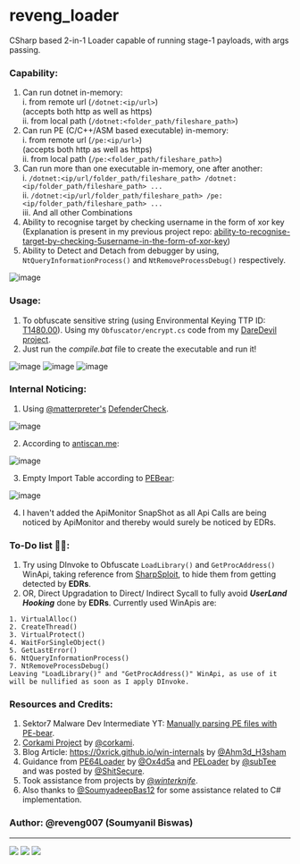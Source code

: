 # reveng_loader
CSharp based 2-in-1 Loader capable of running stage-1 payloads, with args passing.

### Capability:
1. Can run dotnet in-memory:\
  i. from remote url (`/dotnet:<ip/url>`)\
  (accepts both http as well as https)\
  ii. from local path (`/dotnet:<folder_path/fileshare_path>`)
2. Can run PE (C/C++/ASM based executable) in-memory:\
  i. from remote url (`/pe:<ip/url>`)\
  (accepts both http as well as https)\
  ii. from local path (`/pe:<folder_path/fileshare_path>`)
3. Can run more than one executable in-memory, one after another:\
  i. `/dotnet:<ip/url/folder_path/fileshare_path> /dotnet:<ip/folder_path/fileshare_path> ...`\
  ii. `/dotnet:<ip/url/folder_path/fileshare_path> /pe:<ip/folder_path/fileshare_path> ...`\
  iii. And all other Combinations
4. Ability to recognise target by checking username in the form of xor key (Explanation is present in my previous project repo: [ability-to-recognise-target-by-checking-5username-in-the-form-of-xor-key](https://github.com/reveng007/DareDevil/#ability-to-recognise-target-by-checking-username-in-the-form-of-xor-key))
5. Ability to Detect and Detach from debugger by using, `NtQueryInformationProcess()` and `NtRemoveProcessDebug()` respectively.

![image](https://github.com/reveng007/reveng_loader/blob/main/img/helpMenu.PNG?raw=true)

### Usage:
1. To obfuscate sensitive string (using Environmental Keying TTP ID: [T1480.00](https://attack.mitre.org/techniques/T1480/001/)). Using my `Obfuscator/encrypt.cs` code from my [DareDevil project](https://github.com/reveng007/DareDevil/).
2. Just run the _compile.bat_ file to create the executable and run it!

![image](https://github.com/reveng007/reveng_loader/blob/main/img/demo1.PNG?raw=true)
![image](https://github.com/reveng007/reveng_loader/blob/main/img/demo2.PNG?raw=true)
![image](https://github.com/reveng007/reveng_loader/blob/main/img/demo3.PNG?raw=true)

### Internal Noticing:

1. Using [@matterpreter's](https://twitter.com/matterpreter) [DefenderCheck](https://github.com/matterpreter/DefenderCheck).

![image](https://github.com/reveng007/reveng_loader/blob/main/img/DefenderCheck.png?raw=true)

2. According to [antiscan.me](https://antiscan.me/):

![image](https://github.com/reveng007/reveng_loader/blob/main/img/AntiScan.png?raw=true)

3. Empty Import Table according to [PEBear](https://github.com/hasherezade/pe-bear-releases):

![image](https://github.com/reveng007/reveng_loader/blob/main/img/No_imports.png?raw=true)

4. I haven't added the ApiMonitor SnapShot as all Api Calls are being noticed by ApiMonitor and thereby would surely be noticed by EDRs.

### To-Do list 👨‍🔧:
1. Try using DInvoke to Obfuscate `LoadLibrary()` and `GetProcAddress()` WinApi, taking reference from [SharpSploit](https://github.com/cobbr/SharpSploit/blob/master/SharpSploit/Execution/DynamicInvoke/Native.cs), to hide them from getting detected by **EDRs**.
2. OR, Direct Upgradation to Direct/ Indirect Sycall to fully avoid ***UserLand Hooking*** done by **EDRs**. Currently used WinApis are:
```
1. VirtualAlloc()
2. CreateThread()
3. VirtualProtect()
4. WaitForSingleObject()
5. GetLastError()
6. NtQueryInformationProcess()
7. NtRemoveProcessDebug()
Leaving "LoadLibrary()" and "GetProcAddress()" WinApi, as use of it will be nullified as soon as I apply DInvoke.
```

### Resources and Credits:
1. Sektor7 Malware Dev Intermediate YT: [Manually parsing PE files with PE-bear](https://www.youtube.com/watch?v=ZLAYdGxN0IQ&t=1137s).
2. [Corkami Project](https://raw.githubusercontent.com/corkami/pics/master/binary/pe101/pe101-64.png) by [@corkami](https://twitter.com/corkami).
3. Blog Article: https://0xrick.github.io/win-internals by [@Ahm3d_H3sham](https://twitter.com/ahm3d_h3sham)
4. Guidance from [PE64Loader](https://github.com/winsecurity/Offensive-C-Sharp/tree/main/Code%20Injections/PE64Loader) by [@Ox4d5a](https://twitter.com/Ox4d5a) and [PELoader](https://github.com/S3cur3Th1sSh1t/Creds/blob/master/Csharp/PEloader.cs) by [@subTee](https://twitter.com/subTee) and was posted by [@ShitSecure](https://twitter.com/ShitSecure).
5. Took assistance from projects by [@_winterknife_](https://twitter.com/_winterknife_).
5. Also thanks to [@SoumyadeepBas12](https://twitter.com/SoumyadeepBas12) for some assistance related to C# implementation.

### Author: @reveng007 (Soumyanil Biswas)
---
[![](https://img.shields.io/badge/Twitter-@reveng007-1DA1F2?style=flat-square&logo=twitter&logoColor=white)](https://twitter.com/reveng007)
[![](https://img.shields.io/badge/LinkedIn-@SoumyanilBiswas-0077B5?style=flat-square&logo=linkedin&logoColor=white)](https://www.linkedin.com/in/soumyanil-biswas/)
[![](https://img.shields.io/badge/Github-@reveng007-0077B5?style=flat-square&logo=github&logoColor=black)](https://github.com/reveng007/)
